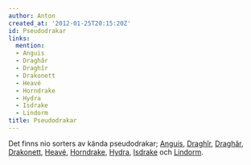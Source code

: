 ```yaml
---
author: Anton
created_at: '2012-01-25T20:15:20Z'
id: Pseudodrakar
links:
  mention:
  - Anguis
  - Draghâr
  - Draghîr
  - Drakonett
  - Heavé
  - Horndrake
  - Hydra
  - Isdrake
  - Lindorm
title: Pseudodrakar
---
```


Det finns nio sorters av kända pseudodrakar; [Anguis], [Draghîr], [Draghâr], [Drakonett], [Heavé],
[Horndrake], [Hydra], [Isdrake] och [Lindorm].

  [Anguis]: Anguis
  [Draghîr]: Draghîr
  [Draghâr]: Draghâr
  [Drakonett]: Drakonett
  [Heavé]: Heavé
  [Horndrake]: Horndrake
  [Hydra]: Hydra
  [Isdrake]: Isdrake
  [Lindorm]: Lindorm
